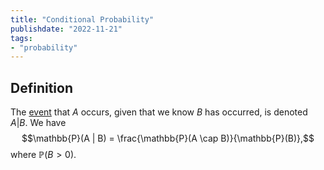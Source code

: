 ```yaml
---
title: "Conditional Probability"
publishdate: "2022-11-21"
tags:
- "probability"
---
```


## Definition
The [event](statistics/event.md) that $A$ occurs, given that we know $B$ has occurred, is denoted $A | B$. We have
$$\mathbb{P}(A | B) = \frac{\mathbb{P}(A \cap B)}{\mathbb{P}(B)},$$
where $\mathbb{P}(B > 0)$. 
